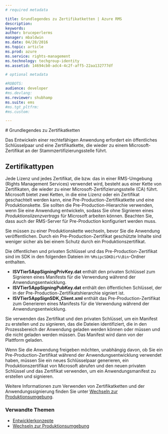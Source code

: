 ```yaml
---
# required metadata

title: Grundlegendes zu Zertifikatketten | Azure RMS
description:
keywords:
author: bruceperlerms
manager: mbaldwin
ms.date: 04/28/2016
ms.topic: article
ms.prod: azure
ms.service: rights-management
ms.technology: techgroup-identity
ms.assetid: 14694cb0-adc4-4c2f-aff5-22aa132777df

# optional metadata

#ROBOTS:
audience: developer
#ms.devlang:
ms.reviewer: shubhamp
ms.suite: ems
#ms.tgt_pltfrm:
#ms.custom:

---
```


﻿# Grundlegendes zu Zertifikatketten

Das Entwickeln einer rechtefähigen Anwendung erfordert ein öffentliches Schlüsselpaar und eine Zertifikatkette, die wieder zu einem Microsoft-Zertifikat an der Stammzertifizierungsstelle führt.

## Zertifikattypen

Jede Lizenz und jedes Zertifikat, die bzw. das in einer RMS-Umgebung (Rights Management Services) verwendet wird, besteht aus einer Kette von Zertifikaten, die wieder zu einer Microsoft-Zertifizierungsstelle (CA) führt. Microsoft bietet zwei Ketten, in die eine Lizenz oder ein Zertifikat geschachtelt werden kann, eine Pre-Production-Zertifikatkette und eine Produktionskette. Sie sollten die Pre-Production-Hierarchie verwenden, wenn Sie eine Anwendung entwickeln, sodass Sie ohne Signieren eines *Produktionslizenzvertrags* für Microsoft arbeiten können. Beachten Sie, dass auch der RMS-Server für Pre-Production konfiguriert werden muss.

Sie müssen zu einer Produktionskette wechseln, bevor Sie die Anwendung veröffentlichen. Durch ein Pre-Production-Zertifikat geschützte Inhalte sind weniger sicher als bei einem Schutz durch ein Produktionszertifikat.

Die öffentlichen und privaten Schlüssel und das Pre-Production-Zertifikat sind im SDK in den folgenden Dateien im `%MsipcSDKDir%\Bin`-Ordner enthalten.

- **ISVTier5AppSigningPrivKey.dat** enthält den privaten Schlüssel zum Signieren eines Manifests für die Verwendung während der Anwendungsentwicklung.
- **ISVTier5AppSigningPubKey.dat** enthält den öffentlichen Schlüssel, der in der Pre-Production-Zertifikatshierarchie signiert ist.
- **ISVTier5AppSignSDK_Client.xml** enthält das Pre-Production-Zertifikat zum Generieren eines Manifests für die Verwendung während der Anwendungsentwicklung.

 

Sie verwenden das Zertifikat und den privaten Schlüssel, um ein Manifest zu erstellen und zu signieren, das die Dateien identifiziert, die in den Prozessbereich der Anwendung geladen werden können oder müssen und die nicht geladen werden müssen. Das Manifest wird dann von der Plattform geladen.

Wenn Sie die Anwendung freigeben möchten, unabhängig davon, ob Sie ein Pre-Production-Zertifikat während der Anwendungsentwicklung verwendet haben, müssen Sie ein neues Schlüsselpaar generieren, ein Produktionszertifikat von Microsoft abrufen und den neuen privaten Schlüssel und das Zertifikat verwenden, um ein Anwendungsmanifest zu erstellen und signieren.

Weitere Informationen zum Verwenden von Zertifikatketten und der Anwendungssignierung finden Sie unter [Wechseln zur Produktionsumgebung](switching-to-the-production-environment.md).

### Verwandte Themen

* [Entwicklerkonzepte](ad-rms-concepts-nav.md)
* [Wechseln zur Produktionsumgebung](switching-to-the-production-environment.md)
 

 


<!--HONumber=Apr16_HO3-->


